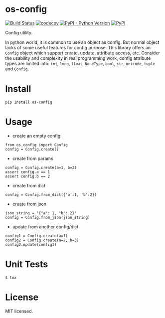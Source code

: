 # os-config

[![Build Status](https://www.travis-ci.org/cfhamlet/os-config.svg?branch=master)](https://www.travis-ci.org/cfhamlet/os-config)
[![codecov](https://codecov.io/gh/cfhamlet/os-config/branch/master/graph/badge.svg)](https://codecov.io/gh/cfhamlet/os-config)
[![PyPI - Python Version](https://img.shields.io/pypi/pyversions/os-config.svg)](https://pypi.python.org/pypi/os-config)
[![PyPI](https://img.shields.io/pypi/v/os-config.svg)](https://pypi.python.org/pypi/os-config)


Config utility.

In python world, it is common to use an object as config. But normal object lacks of some useful features for config purpose. This library offers an ``Config`` object which support create, update, attribute access, etc. Consider the usability and complexity in real programming work, config attribute types are limited into: ``int``, ``long``, ``float``, ``NoneType``, ``bool``, ``str``, ``unicode``, ``tuple`` and ``Config``.
 

# Install

`pip install os-config`

# Usage

* create an empty config
```
from os_config import Config
config = Config.create()
```

* create from params
```
config = Config.create(a=1, b=2)
assert config.a == 1
assert config.b == 2
```

* create from dict
```
config = Config.from_dict({'a':1, 'b':2})
```

* create from json
```
json_string = '{"a": 1, "b": 2}'
config = Config.from_json(json_string)
```


* update from another config/dict
```
config1 = Config.create(a=1)
config2 = Config.create(a=2, b=3)
config2.update(config1)
```


# Unit Tests

`$ tox`

# License

MIT licensed.
